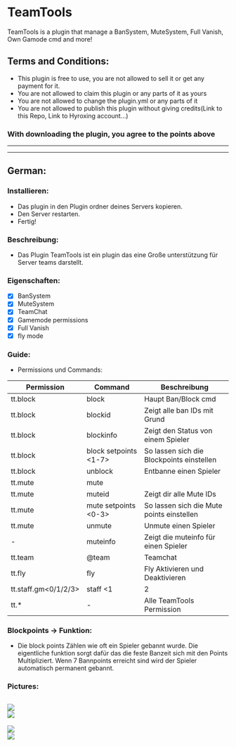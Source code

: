 # TeamTools
TeamTools is a plugin that manage a BanSystem, MuteSystem, Full Vanish, Own Gamode cmd and more!

## Terms and Conditions:
- This plugin is free to use, you are not allowed to sell it or get any payment for it.
- You are not allowed to claim this plugin or any parts of it as yours
- You are not allowed to change the plugin.yml or any parts of it
- You are not allowed to publish this plugin without giving credits(Link to this Repo, Link to Hyroxing account...)
### With downloading the plugin, you agree to the points above
--------------------
--------------------
## German:

### Installieren:
- Das plugin in den Plugin ordner deines Servers kopieren. 
- Den Server restarten. 
- Fertig!

### Beschreibung:
- Das Plugin TeamTools ist ein plugin das eine Große unterstützung für Server teams darstellt.

### Eigenschaften:
- [x] BanSystem
- [x] MuteSystem
- [x] TeamChat
- [x] Gamemode permissions
- [x] Full Vanish
- [x] fly mode

### Guide:

- Permissions und Commands:

| Permission | Command | Beschreibung |
| ------------- | ------------- |------------- |
| tt.block | block <player> <block-id> | Haupt Ban/Block cmd |
| tt.block | blockid | Zeigt alle ban IDs mit Grund |
| tt.block | blockinfo <player> | Zeigt den Status von einem Spieler |
| tt.block | block <player> setpoints <1-7> | So lassen sich die Blockpoints einstellen |
| tt.block | unblock <player> | Entbanne einen Spieler |
| tt.mute | mute <player> <id> |  |
| tt.mute | muteid | Zeigt dir alle Mute IDs |
| tt.mute | mute <player> setpoints <0-3> | So lassen sich die Mute points einstellen |
| tt.mute | unmute <player> | Unmute einen Spieler |
| - | muteinfo <player> | Zeigt die muteinfo für einen Spieler |
| tt.team | @team <msg> | Teamchat |
| tt.fly | fly | Fly Aktivieren und Deaktivieren |
| tt.staff.gm<0/1/2/3> | staff <gm> <1|2|3> <player> | Gamemode Command |
| tt.* | - | Alle TeamTools Permission |
  
### Blockpoints -> Funktion:
- Die block points Zählen wie oft ein Spieler gebannt wurde. Die eigentliche funktion sorgt dafür das die feste Banzeit sich mit den Points Multipliziert. Wenn 7 Bannpoints erreicht sind wird der Spieler automatisch permanent gebannt.
  
  
### Pictures:
<img src="https://raw.githubusercontent.com/Hyroxing/TeamTools/master/TeamTools-Bilder/tt-block.PNG"></img> <br>
<img src="https://raw.githubusercontent.com/Hyroxing/TeamTools/master/TeamTools-Bilder/tt-blockid.PNG"></img> <br>
----------------------
<img src="https://raw.githubusercontent.com/Hyroxing/TeamTools/master/TeamTools-Bilder/tt-mute.PNG"></img> <br>
<img src="https://raw.githubusercontent.com/Hyroxing/TeamTools/master/TeamTools-Bilder/tt-muteid.PNG"></img> <br>
